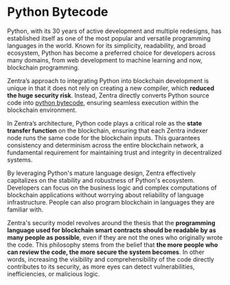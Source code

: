 # Python Bytecode

Python, with its 30 years of active development and multiple redesigns, has established itself as one of the most popular and versatile programming languages in the world. Known for its simplicity, readability, and broad ecosystem, Python has become a preferred choice for developers across many domains, from web development to machine learning and now, blockchain programming.

Zentra’s approach to integrating Python into blockchain development is unique in that it does not rely on creating a new compiler, which **reduced the huge security risk**. Instead, Zentra directly converts Python source code into [python bytecode](https://docs.python.org/3.10/library/dis.html), ensuring seamless execution within the blockchain environment.

In Zentra’s architecture, Python code plays a critical role as the **state transfer function** on the blockchain, ensuring that each Zentra indexer node runs the same code for the blockchain inputs. This guarantees consistency and determinism across the entire blockchain network, a fundamental requirement for maintaining trust and integrity in decentralized systems.

By leveraging Python's mature language design, Zentra effectively capitalizes on the stability and robustness of Python's ecosystem. Developers can focus on the business logic and complex computations of blockchain applications without worrying about reliability of language infrastructure. People can also program blockchain in languages ​​they are familiar with.

Zentra's security model revolves around the thesis that the **programming language used for blockchain smart contracts should be readable by as many people as possible**, even if they are not the ones who originally wrote the code. This philosophy stems from the belief that **the more people who can review the code, the more secure the system becomes**. In other words, increasing the visibility and comprehensibility of the code directly contributes to its security, as more eyes can detect vulnerabilities, inefficiencies, or malicious logic.
